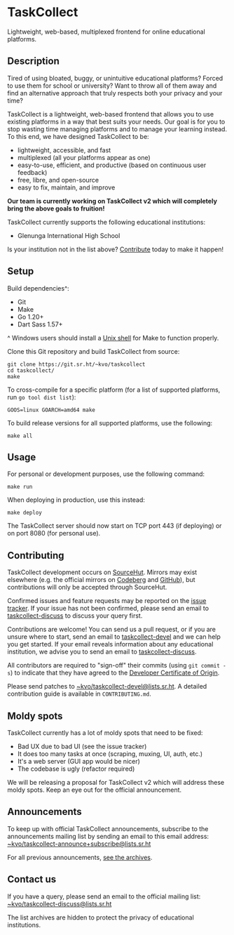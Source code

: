 # TaskCollect
Lightweight, web-based, multiplexed frontend for online educational platforms. 

## Description

Tired of using bloated, buggy, or unintuitive educational platforms? Forced to use them for school or university? Want to throw all of them away and find an alternative approach that truly respects both your privacy and your time?

TaskCollect is a lightweight, web-based frontend that allows you to use existing platforms in a way that best suits your needs. Our goal is for you to stop wasting time managing platforms and to manage your learning instead. To this end, we have designed TaskCollect to be:

  - lightweight, accessible, and fast
  - multiplexed (all your platforms appear as one)
  - easy-to-use, efficient, and productive (based on continuous user feedback)
  - free, libre, and open-source
  - easy to fix, maintain, and improve

**Our team is currently working on TaskCollect v2 which will completely bring the above goals to fruition!**

TaskCollect currently supports the following educational institutions:

  - Glenunga International High School

Is your institution not in the list above? [Contribute][5] today to make it happen!

## Setup

Build dependencies^:
  * Git
  * Make
  * Go 1.20+
  * Dart Sass 1.57+

^ Windows users should install a [Unix shell][9] for Make to function properly.

Clone this Git repository and build TaskCollect from source:

```
git clone https://git.sr.ht/~kvo/taskcollect
cd taskcollect/
make
```

To cross-compile for a specific platform (for a list of supported platforms, run `go tool dist list`):

```
GOOS=linux GOARCH=amd64 make
```

To build release versions for all supported platforms, use the following:

```
make all
```

## Usage

For personal or development purposes, use the following command:

```
make run
```

When deploying in production, use this instead:

```
make deploy
```

The TaskCollect server should now start on TCP port 443 (if deploying) or on port 8080 (for personal use).

## Contributing

TaskCollect development occurs on [SourceHut][1]. Mirrors may exist elsewhere (e.g. the official mirrors on [Codeberg][2] and [GitHub][3]), but contributions will only be accepted through SourceHut.

Confirmed issues and feature requests may be reported on the [issue tracker][4]. If your issue has not been confirmed, please send an email to [taskcollect-discuss][5] to discuss your query first.

Contributions are welcome! You can send us a pull request, or if you are unsure where to start, send an email to [taskcollect-devel][6] and we can help you get started. If your email reveals information about any educational institution, we advise you to send an email to [taskcollect-discuss][5].

All contributors are required to "sign-off" their commits (using `git commit -s`) to indicate that they have agreed to the [Developer Certificate of Origin][8].

Please send patches to <~kvo/taskcollect-devel@lists.sr.ht>. A detailed contribution guide is available in `CONTRIBUTING.md`.

## Moldy spots

TaskCollect currently has a lot of moldy spots that need to be fixed:
  * Bad UX due to bad UI (see the issue tracker)
  * It does too many tasks at once (scraping, muxing, UI, auth, etc.)
  * It's a web server (GUI app would be nicer)
  * The codebase is ugly (refactor required)

We will be releasing a proposal for TaskCollect v2 which will address these moldy spots. Keep an eye out for the official announcement.

## Announcements

To keep up with official TaskCollect announcements, subscribe to the announcements mailing list by sending an email to this email address: <~kvo/taskcollect-announce+subscribe@lists.sr.ht>

For all previous announcements, [see the archives][7].

## Contact us

If you have a query, please send an email to the official mailing list: <~kvo/taskcollect-discuss@lists.sr.ht>

The list archives are hidden to protect the privacy of educational institutions.


[1]: https://sr.ht/~kvo/taskcollect
[2]: https://codeberg.org/kvo/taskcollect
[3]: https://github.com/tacodevs/taskcollect
[4]: https://todo.sr.ht/~kvo/taskcollect
[5]: mailto:~kvo/taskcollect-discuss@lists.sr.ht
[6]: mailto:~kvo/taskcollect-devel@lists.sr.ht
[7]: https://lists.sr.ht/~kvo/taskcollect-announce
[8]: https://developercertificate.org/
[9]: https://kvo.envs.net/tutorials/win11unix.html
